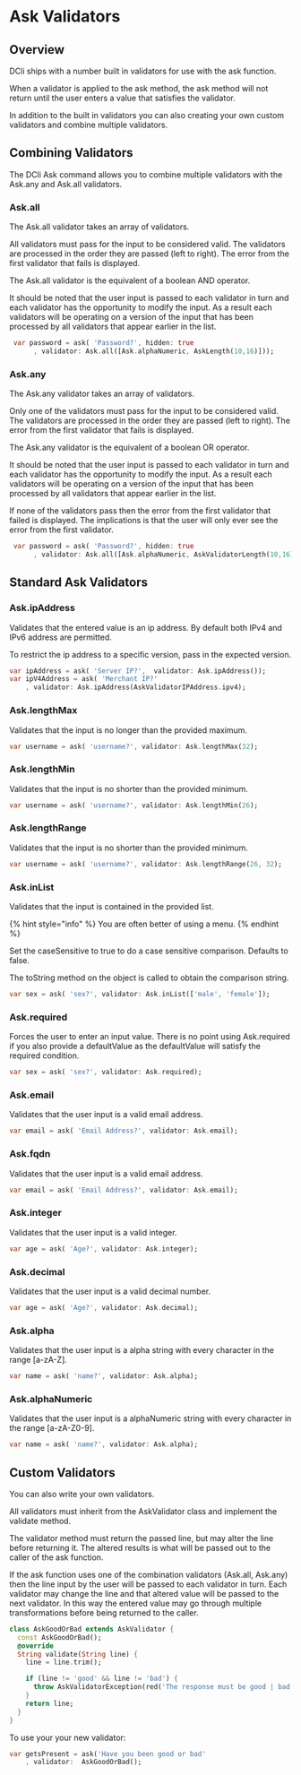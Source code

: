 # Ask Validators

## Overview

DCli ships with a number built in validators for use with the ask function.

When a validator is applied to the ask method, the ask method will not return until the user enters a value that satisfies the validator.

In addition to the built in validators you can also creating your own custom validators and combine multiple validators.

## Combining Validators

The DCli Ask command allows you to combine multiple validators with the Ask.any and Ask.all validators.

### Ask.all

The Ask.all validator takes an array of validators.

All validators must pass for the input to be considered valid. The validators are processed in the order they are passed \(left to right\). The error from the first validator that fails is displayed.

The Ask.all validator is the equivalent of a boolean AND operator.

It should be noted that the user input is passed to each validator in turn and each validator has the opportunity to modify the input. As a result each validators will be operating on a version of the input that has been processed by all validators that appear earlier in the list.

```dart
 var password = ask( 'Password?', hidden: true
      , validator: Ask.all([Ask.alphaNumeric, AskLength(10,16)]));
```

### Ask.any

The Ask.any validator takes an array of validators.

Only one of the validators must pass for the input to be considered valid. The validators are processed in the order they are passed \(left to right\). The error from the first validator that fails is displayed.

The Ask.any validator is the equivalent of a boolean OR operator.

It should be noted that the user input is passed to each validator in turn and each validator has the opportunity to modify the input. As a result each validators will be operating on a version of the input that has been processed by all validators that appear earlier in the list.

If none of the validators pass then the error from the first validator that failed is displayed. The implications is that the user will only ever see the error from the first validator.

```dart
 var password = ask( 'Password?', hidden: true
      , validator: Ask.all([Ask.alphaNumeric, AskValidatorLength(10,16)]));
```

## Standard Ask Validators

### Ask.ipAddress

Validates that the entered value is an ip address. By default both IPv4 and IPv6 address are permitted.

To restrict the ip address to a specific version, pass in the expected version.

```dart
var ipAddress = ask( 'Server IP?',  validator: Ask.ipAddress());
var ipV4Address = ask( 'Merchant IP?'
    , validator: Ask.ipAddress(AskValidatorIPAddress.ipv4);
```

### Ask.lengthMax

Validates that the input is no longer than the provided maximum.

```dart
var username = ask( 'username?', validator: Ask.lengthMax(32);
```

### Ask.lengthMin

Validates that the input is no shorter than the provided minimum.

```dart
var username = ask( 'username?', validator: Ask.lengthMin(26);
```

### Ask.lengthRange

Validates that the input is no shorter than the provided minimum.

```dart
var username = ask( 'username?', validator: Ask.lengthRange(26, 32);
```

### Ask.inList

Validates that the input is contained in the provided list.

{% hint style="info" %}
You are often better of using a menu.
{% endhint %}

Set the caseSensitive to true to do a case sensitive comparison. Defaults to false.

The toString method on the object is called to obtain the comparison string.

```dart
var sex = ask( 'sex?', validator: Ask.inList(['male', 'female']);
```

### Ask.required

Forces the user to enter an input value. There is no point using Ask.required if you also provide a defaultValue as the defaultValue will satisfy the required condition.

```dart
var sex = ask( 'sex?', validator: Ask.required);
```

### Ask.email

Validates that the user input is a valid email address.

```dart
var email = ask( 'Email Address?', validator: Ask.email);
```

### Ask.fqdn

Validates that the user input is a valid email address.

```dart
var email = ask( 'Email Address?', validator: Ask.email);
```

### Ask.integer

Validates that the user input is a valid integer.

```dart
var age = ask( 'Age?', validator: Ask.integer);
```

### Ask.decimal

Validates that the user input is a valid decimal number.

```dart
var age = ask( 'Age?', validator: Ask.decimal);
```

### Ask.alpha

Validates that the user input is a alpha string with every character in the range \[a-zA-Z\].

```dart
var name = ask( 'name?', validator: Ask.alpha);
```

### Ask.alphaNumeric

Validates that the user input is a alphaNumeric string with every character in the range \[a-zA-Z0-9\].

```dart
var name = ask( 'name?', validator: Ask.alpha);
```

## Custom Validators

You can also write your own validators.

All validators must inherit from the AskValidator class and implement the validate method.

The validator method must return the passed line, but may alter the line before returning it. The altered results is what will be passed out to the caller of the ask function.

If the ask function uses one of the combination validators \(Ask.all, Ask.any\) then the line input by the user will be passed to each validator in turn. Each validator may change the line and that altered value will be passed to the next validator. In this way the entered value may go through multiple transformations before being returned to the caller.

```dart
class AskGoodOrBad extends AskValidator {
  const AskGoodOrBad();
  @override
  String validate(String line) {
    line = line.trim();

    if (line != 'good' && line != 'bad') {
      throw AskValidatorException(red('The response must be good | bad'));
    }
    return line;
  }
}
```

To use your your new validator:

```dart
var getsPresent = ask('Have you been good or bad'
    , validator:  AskGoodOrBad();
```

